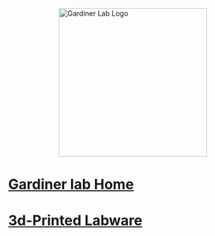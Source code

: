 <img src="https://gardinerlab.org/wp-content/uploads/2022/10/g-logo-2.png" alt="Gardiner Lab Logo" width="300" height="300" style="display: block; margin-left: auto; margin-right: auto;">


<h1><a href="https://gardinerlab.org/">Gardiner lab Home</a></h1> 


<h1><a href="./3d-Printed_Labware.md">3d-Printed Labware</a></h1>



